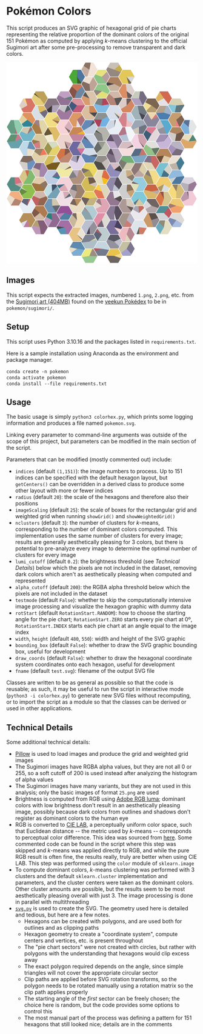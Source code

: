 # Pokémon Colors
This script produces an SVG graphic of hexagonal grid of pie charts representing the relative proportion of the dominant colors of the original 151 Pokémon as computed by applying _k_-means clustering to the official Sugimori art after some pre-processing to remove transparent and dark colors.

![](pokemon.png)

## Images
This script expects the extracted images, numbered `1.png`, `2.png`, etc. from the [Sugimori art (404MB)](https://veekun.com/static/pokedex/downloads/pokemon-sugimori.tar.gz) found on the [veekun Pokédex](https://veekun.com/dex/downloads) to be in `pokemon/sugimori/`.

## Setup
This script uses Python 3.10.16 and the packages listed in `requirements.txt`.

Here is a sample installation using Anaconda as the environment and package manager.

```
conda create -n pokemon
conda activate pokemon
conda install --file requirements.txt
```

## Usage
The basic usage is simply `python3 colorhex.py`, which prints some logging information and produces a file named `pokemon.svg`.

Linking every parameter to command-line arguments was outside of the scope of this project, but parameters can be modified in the main section of the script.

Parameters that can be modified (mostly commented out) include:
* `indices` (default `(1,151)`): the image numbers to process. Up to 151 indices can be specified with the default hexagon layout, but `getCenters()` can be overridden in a derived class to produce some other layout with more or fewer indices
* `radius` (default `20`): the scale of the hexagons and therefore also their positions
* `imageScaling` (default `25`): the scale of boxes for the rectangular grid and weighted grid when running `showGrid()` and `showWeightedGrid()`
* `nclusters` (default `3`): the number of clusters for _k_-means, corresponding to the number of dominant colors computed. This implementation uses the same number of clusters for every image; results are generally aesthetically pleasing for 3 colors, but there is potential to pre-analyze every image to determine the optimal number of clusters for every image
* `lumi_cutoff` (default `0.2`): the brightness threshold (see _Technical Details_) below which the pixels are not included in the dataset, removing dark colors which aren't as aesthetically pleasing when computed and represented
* `alpha_cutoff` (default `200`): the RGBA alpha threshold below which the pixels are not included in the dataset
* `testmode` (default `False`): whether to skip the computationally intensive image processing and visualize the hexagon graphic with dummy data
* `rotStart` (default `RotationStart.RANDOM`): how to choose the starting angle for the pie chart; `RotationStart.ZERO` starts every pie chart at 0º, `RotationStart.INDEX` starts each pie chart at an angle equal to the image index
* `width`, `height` (default `480`, `550`): width and height of the SVG graphic
* `bounding_box` (default `False`): whether to draw the SVG graphic bounding box, useful for development
* `draw_coords` (default `False`): whether to draw the hexagonal coordinate system coordinates onto each hexagon, useful for development
* `fname` (default `test.svg`): filename of the output SVG file

Classes are written to be as general as possible so that the code is reusable; as such, it may be useful to run the script in interactive mode (`python3 -i colorhex.py`) to generate new SVG files without recomputing, or to import the script as a module so that the classes can be derived or used in other applications.

## Technical Details

Some additional technical details:
* [Pillow](https://pillow.readthedocs.io/en/stable/) is used to load images and produce the grid and weighted grid images
* The Sugimori images have RGBA alpha values, but they are not all 0 or 255, so a soft cutoff of 200 is used instead after analyzing the histogram of alpha values
* The Sugimori images have many variants, but they are not used in this analysis; only the basic images of format `25.png` are used
* Brightness is computed from RGB using [Adobe RGB luma](https://en.wikipedia.org/wiki/HSL_and_HSV#Lightness); dominant colors with low brightness don't result in an aesthetically pleasing image, possibly because dark colors from outlines and shadows don't register as dominant colors to the human eye
* RGB is converted to [CIE LAB](https://en.wikipedia.org/wiki/CIELAB_color_space), a perceptually uniform color space, such that Euclidean distance -- the metric used by _k_-means -- corresponds to perceptual color difference. This idea was sourced from [here](https://hackernoon.com/extract-prominent-colors-from-an-image-using-machine-learning-vy2w33rx). Some commented code can be found in the script where this step was skipped and _k_-means was applied directly to RGB, and while the pure RGB result is often fine, the results really, truly are better when using CIE LAB. This step was performed using the `color` module of `sklearn.image`
* To compute dominant colors, _k_-means clustering was performed with 3 clusters and the default `sklearn.cluster` implementation and parameters, and the cluster centers were taken as the dominant colors. Other cluster amounts are possible, but the results seem to be most aesthetically pleasing overall with just 3. The image processing is done in parallel with multithreading
* [`svg.py`](https://github.com/orsinium-labs/svg.py) is used to create the SVG. The geometry used here is detailed and tedious, but here are a few notes.
  * Hexagons can be created with polygons, and are used both for outlines and as clipping paths
  * Hexagon geometry to create a "coordinate system", compute centers and vertices, etc. is present throughout
  * The "pie chart sectors" were not created with circles, but rather with polygons with the understanding that hexagons would clip excess away
  * The exact polygon required depends on the angle, since simple triangles will not cover the appropriate circular sector
  * Clip paths are applied before SVG rotation transforms, so the polygon needs to be rotated manually using a rotation matrix so the clip path applies properly
  * The starting angle of the _first_ sector can be freely chosen; the choice here is random, but the code provides some options to control this
  * The most manual part of the process was defining a pattern for 151 hexagons that still looked nice; details are in the comments
